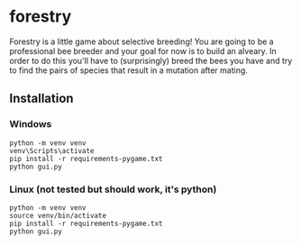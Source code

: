 # forestry
Forestry is a little game about selective breeding!
You are going to be a professional bee breeder and your goal for now is to build an alveary.
In order to do this you'll have to (surprisingly) breed the bees you have and try to find the pairs of species that result in a mutation after mating.

## Installation
### Windows
```
python -m venv venv
venv\Scripts\activate
pip install -r requirements-pygame.txt
python gui.py
```
### Linux (not tested but should work, it's python)
```
python -m venv venv
source venv/bin/activate
pip install -r requirements-pygame.txt
python gui.py
```
